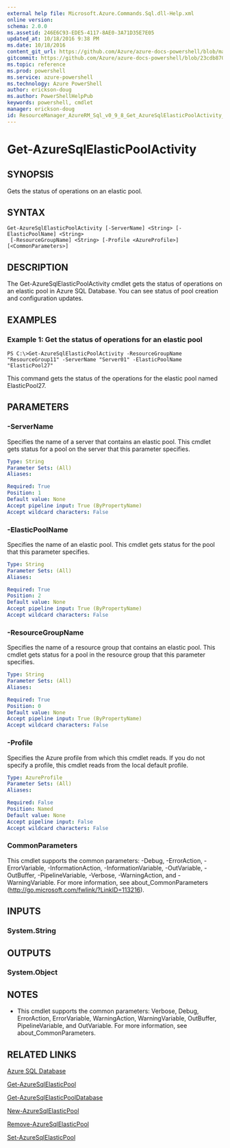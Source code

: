 ```yaml
---
external help file: Microsoft.Azure.Commands.Sql.dll-Help.xml
online version: 
schema: 2.0.0
ms.assetid: 246E6C93-EDE5-4117-8AE0-3A71D35E7E05
updated_at: 10/18/2016 9:38 PM
ms.date: 10/18/2016
content_git_url: https://github.com/Azure/azure-docs-powershell/blob/master/azureps-cmdlets-docs/ResourceManager/AzureRM.Sql/v0.9.8/Get-AzureSqlElasticPoolActivity.md
gitcommit: https://github.com/Azure/azure-docs-powershell/blob/23cdb8705d4ab9807c0e21b238f3b134a7d49c7d/azureps-cmdlets-docs/ResourceManager/AzureRM.Sql/v0.9.8/Get-AzureSqlElasticPoolActivity.md
ms.topic: reference
ms.prod: powershell
ms.service: azure-powershell
ms.technology: Azure PowerShell
author: erickson-doug
ms.author: PowerShellHelpPub
keywords: powershell, cmdlet
manager: erickson-doug
id: ResourceManager_AzureRM_Sql_v0_9_8_Get_AzureSqlElasticPoolActivity_md
---
```


# Get-AzureSqlElasticPoolActivity

## SYNOPSIS
Gets the status of operations on an elastic pool.

## SYNTAX

```
Get-AzureSqlElasticPoolActivity [-ServerName] <String> [-ElasticPoolName] <String>
 [-ResourceGroupName] <String> [-Profile <AzureProfile>] [<CommonParameters>]
```

## DESCRIPTION
The Get-AzureSqlElasticPoolActivity cmdlet gets the status of operations on an elastic pool in Azure SQL Database.
You can see status of pool creation and configuration updates.

## EXAMPLES

### Example 1: Get the status of operations for an elastic pool
```
PS C:\>Get-AzureSqlElasticPoolActivity -ResourceGroupName "ResourceGroup11" -ServerName "Server01" -ElasticPoolName "ElasticPool27"
```

This command gets the status of the operations for the elastic pool named ElasticPool27.

## PARAMETERS

### -ServerName
Specifies the name of a server that contains an elastic pool.
This cmdlet gets status for a pool on the server that this parameter specifies.

```yaml
Type: String
Parameter Sets: (All)
Aliases: 

Required: True
Position: 1
Default value: None
Accept pipeline input: True (ByPropertyName)
Accept wildcard characters: False
```

### -ElasticPoolName
Specifies the name of an elastic pool.
This cmdlet gets status for the pool that this parameter specifies.

```yaml
Type: String
Parameter Sets: (All)
Aliases: 

Required: True
Position: 2
Default value: None
Accept pipeline input: True (ByPropertyName)
Accept wildcard characters: False
```

### -ResourceGroupName
Specifies the name of a resource group that contains an elastic pool.
This cmdlet gets status for a pool in the resource group that this parameter specifies.

```yaml
Type: String
Parameter Sets: (All)
Aliases: 

Required: True
Position: 0
Default value: None
Accept pipeline input: True (ByPropertyName)
Accept wildcard characters: False
```

### -Profile
Specifies the Azure profile from which this cmdlet reads.
If you do not specify a profile, this cmdlet reads from the local default profile.

```yaml
Type: AzureProfile
Parameter Sets: (All)
Aliases: 

Required: False
Position: Named
Default value: None
Accept pipeline input: False
Accept wildcard characters: False
```

### CommonParameters
This cmdlet supports the common parameters: -Debug, -ErrorAction, -ErrorVariable, -InformationAction, -InformationVariable, -OutVariable, -OutBuffer, -PipelineVariable, -Verbose, -WarningAction, and -WarningVariable. For more information, see about_CommonParameters (http://go.microsoft.com/fwlink/?LinkID=113216).

## INPUTS

### System.String

## OUTPUTS

### System.Object

## NOTES
* This cmdlet supports the common parameters: Verbose, Debug, ErrorAction, ErrorVariable, WarningAction, WarningVariable, OutBuffer, PipelineVariable, and OutVariable. For more information, see about_CommonParameters.

## RELATED LINKS

[Azure SQL Database]()

[Get-AzureSqlElasticPool]()

[Get-AzureSqlElasticPoolDatabase]()

[New-AzureSqlElasticPool]()

[Remove-AzureSqlElasticPool]()

[Set-AzureSqlElasticPool]()


